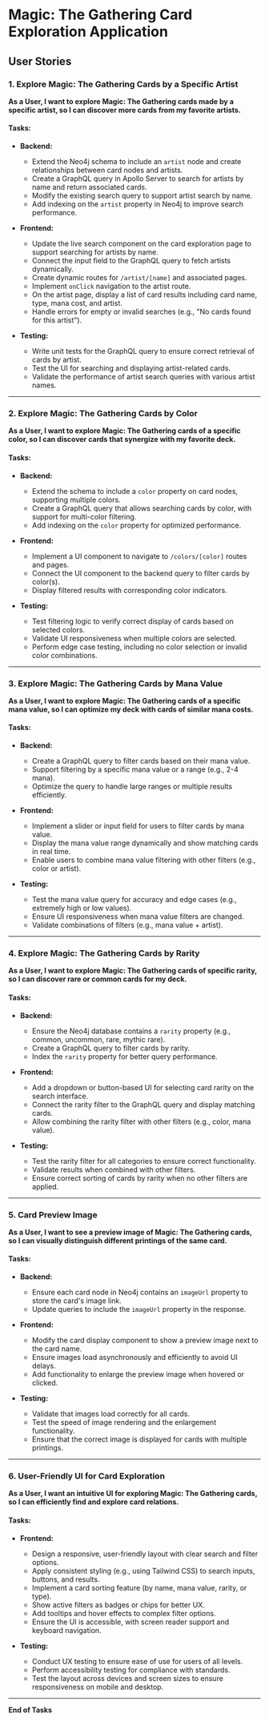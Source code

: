 # Magic: The Gathering Card Exploration Application

## User Stories

### 1. Explore Magic: The Gathering Cards by a Specific Artist
**As a User, I want to explore Magic: The Gathering cards made by a specific artist, so I can discover more cards from my favorite artists.**

#### Tasks:
- **Backend:**
  + Extend the Neo4j schema to include an `artist` node and create relationships between card nodes and artists.
  + Create a GraphQL query in Apollo Server to search for artists by name and return associated cards.
  + Modify the existing search query to support artist search by name.
  - Add indexing on the `artist` property in Neo4j to improve search performance.
  
- **Frontend:**
  + Update the live search component on the card exploration page to support searching for artists by name.
  + Connect the input field to the GraphQL query to fetch artists dynamically.
  + Create dynamic routes for `/artist/[name]` and associated pages.
  + Implement `onClick` navigation to the artist route.
  + On the artist page, display a list of card results including card name, type, mana cost, and artist.
  + Handle errors for empty or invalid searches (e.g., "No cards found for this artist").
  
- **Testing:**
  + Write unit tests for the GraphQL query to ensure correct retrieval of cards by artist.
  - Test the UI for searching and displaying artist-related cards.
  - Validate the performance of artist search queries with various artist names.

---

### 2. Explore Magic: The Gathering Cards by Color
**As a User, I want to explore Magic: The Gathering cards of a specific color, so I can discover cards that synergize with my favorite deck.**

#### Tasks:
- **Backend:**
  - Extend the schema to include a `color` property on card nodes, supporting multiple colors.
  - Create a GraphQL query that allows searching cards by color, with support for multi-color filtering.
  - Add indexing on the `color` property for optimized performance.
  
- **Frontend:**
  - Implement a UI component to navigate to `/colors/[color]` routes and pages.
  - Connect the UI component to the backend query to filter cards by color(s).
  - Display filtered results with corresponding color indicators.

- **Testing:**
  - Test filtering logic to verify correct display of cards based on selected colors.
  - Validate UI responsiveness when multiple colors are selected.
  - Perform edge case testing, including no color selection or invalid color combinations.

---

### 3. Explore Magic: The Gathering Cards by Mana Value
**As a User, I want to explore Magic: The Gathering cards of a specific mana value, so I can optimize my deck with cards of similar mana costs.**

#### Tasks:
- **Backend:**
  - Create a GraphQL query to filter cards based on their mana value.
  - Support filtering by a specific mana value or a range (e.g., 2-4 mana).
  - Optimize the query to handle large ranges or multiple results efficiently.
  
- **Frontend:**
  - Implement a slider or input field for users to filter cards by mana value.
  - Display the mana value range dynamically and show matching cards in real time.
  - Enable users to combine mana value filtering with other filters (e.g., color or artist).
  
- **Testing:**
  - Test the mana value query for accuracy and edge cases (e.g., extremely high or low values).
  - Ensure UI responsiveness when mana value filters are changed.
  - Validate combinations of filters (e.g., mana value + artist).

---

### 4. Explore Magic: The Gathering Cards by Rarity
**As a User, I want to explore Magic: The Gathering cards of specific rarity, so I can discover rare or common cards for my deck.**

#### Tasks:
- **Backend:**
  - Ensure the Neo4j database contains a `rarity` property (e.g., common, uncommon, rare, mythic rare).
  - Create a GraphQL query to filter cards by rarity.
  - Index the `rarity` property for better query performance.
  
- **Frontend:**
  - Add a dropdown or button-based UI for selecting card rarity on the search interface.
  - Connect the rarity filter to the GraphQL query and display matching cards.
  - Allow combining the rarity filter with other filters (e.g., color, mana value).
  
- **Testing:**
  - Test the rarity filter for all categories to ensure correct functionality.
  - Validate results when combined with other filters.
  - Ensure correct sorting of cards by rarity when no other filters are applied.

---

### 5. Card Preview Image
**As a User, I want to see a preview image of Magic: The Gathering cards, so I can visually distinguish different printings of the same card.**

#### Tasks:
- **Backend:**
  - Ensure each card node in Neo4j contains an `imageUrl` property to store the card's image link.
  - Update queries to include the `imageUrl` property in the response.
  
- **Frontend:**
  - Modify the card display component to show a preview image next to the card name.
  - Ensure images load asynchronously and efficiently to avoid UI delays.
  - Add functionality to enlarge the preview image when hovered or clicked.
  
- **Testing:**
  - Validate that images load correctly for all cards.
  - Test the speed of image rendering and the enlargement functionality.
  - Ensure that the correct image is displayed for cards with multiple printings.

---

### 6. User-Friendly UI for Card Exploration
**As a User, I want an intuitive UI for exploring Magic: The Gathering cards, so I can efficiently find and explore card relations.**

#### Tasks:
- **Frontend:**
  - Design a responsive, user-friendly layout with clear search and filter options.
  - Apply consistent styling (e.g., using Tailwind CSS) to search inputs, buttons, and results.
  - Implement a card sorting feature (by name, mana value, rarity, or type).
  - Show active filters as badges or chips for better UX.
  - Add tooltips and hover effects to complex filter options.
  - Ensure the UI is accessible, with screen reader support and keyboard navigation.
  
- **Testing:**
  - Conduct UX testing to ensure ease of use for users of all levels.
  - Perform accessibility testing for compliance with standards.
  - Test the layout across devices and screen sizes to ensure responsiveness on mobile and desktop.

---

**End of Tasks**

